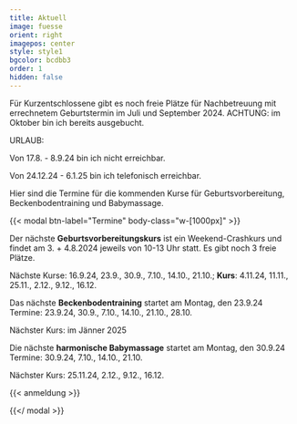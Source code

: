 ```yaml
---
title: Aktuell
image: fuesse
orient: right
imagepos: center
style: style1
bgcolor: bcdbb3
order: 1
hidden: false
---
```

Für Kurzentschlossene gibt es noch freie Plätze für Nachbetreuung mit errechnetem Geburtstermin im Juli und September 2024. ACHTUNG: im Oktober bin ich bereits ausgebucht.

URLAUB: 

Von 17.8. - 8.9.24 bin ich nicht erreichbar. 

Von 24.12.24 - 6.1.25 bin ich telefonisch erreichbar.

Hier sind die Termine für die kommenden Kurse für Geburtsvorbereitung, Beckenbodentraining und Babymassage.

{{< modal btn-label="Termine" body-class="w-\[1000px]" >}}

Der nächste **Geburtsvorbereitungskurs** ist ein Weekend-Crashkurs und findet am 3. + 4.8.2024 jeweils von 10-13 Uhr statt. Es gibt noch 3 freie Plätze.

Nächste Kurse: 16.9.24, 23.9., 30.9., 7.10., 14.10., 21.10.; **Kurs**: 4.11.24, 11.11., 25.11., 2.12., 9.12., 16.12.

Das nächste **Beckenbodentraining** startet am Montag, den 23.9.24\
Termine: 23.9.24, 30.9., 7.10., 14.10., 21.10., 28.10.

Nächster Kurs: im Jänner 2025

Die nächste **harmonische Babymassage** startet am Montag, den 30.9.24\
Termine: 30.9.24, 7.10., 14.10., 21.10.

Nächster Kurs: 25.11.24, 2.12., 9.12., 16.12.

{{< anmeldung >}}

{{</ modal >}}

